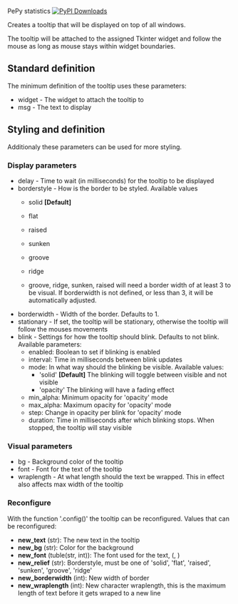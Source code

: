 PePy statistics 
[![PyPI Downloads](https://static.pepy.tech/badge/alwaysontop-tooltip)](https://pepy.tech/projects/alwaysontop-tooltip)

Creates a tooltip that will be displayed on top of all windows.

The tooltip will be attached to the assigned Tkinter widget and follow the mouse as long as mouse stays within widget boundaries.

## Standard definition

The minimum definition of the tooltip uses these parameters:
  * widget - The widget to attach the tooltip to
  * msg - The text to display

## Styling and definition

Additionaly these parameters can be used for more styling.

### Display parameters
  * delay - Time to wait (in milliseconds) for the tooltip to be displayed
  * borderstyle - How is the border to be styled. Available values
    * solid **[Default]**
    * flat
    * raised
    * sunken
    * groove
    * ridge

    * groove, ridge, sunken, raised will need a border width of at least 3 to be visual. If borderwidth is not defined, or less than 3, it will be automatically adjusted.
  * borderwidth - Width of the border. Defaults to 1.
  * stationary - If set, the tooltip will be stationary, otherwise the tooltip will follow the mouses movements
  * blink - Settings for how the tooltip should blink. Defaults to not blink. Available parameters:
    * enabled: Boolean to set if blinking is enabled
    * interval: Time in milliseconds between blink updates
    * mode: In what way should the blinking be visible. Available values:
        * 'solid' **[Default]** The blinking will toggle between visible and not visible
        * 'opacity' The blinking will have a fading effect
    * min_alpha: Minimum opacity for 'opacity' mode
    * max_alpha: Maximum opacity for 'opacity' mode
    * step: Change in opacity per blink for 'opacity' mode
    * duration: Time in milliseconds after which blinking stops. When stopped, the tooltip will stay visible

### Visual parameters
  * bg - Background color of the tooltip
  * font - Font for the text of the tooltip
  * wraplength - At what length should the text be wrapped. This in effect also affects max width of the tooltip

### Reconfigure
With the function '.config()' the tooltip can be reconfigured. Values that can be reconfigured:

  * **new_text** (str): The new text in the tooltip
  * **new_bg** (str): Color for the background
  * **new_font** (tuble(str, int)): The font used for the text, (<fontname>, <fontsize>)
  * **new_relief** (str): Borderstyle, must be one of 'solid', 'flat', 'raised', 'sunken', 'groove', 'ridge'
  * **new_borderwidth** (int): New width of border
  * **new_wraplength** (int): New character wraplength, this is the maximum length of text before it gets wraped to a new line
